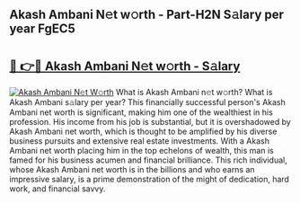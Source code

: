 ## Akash Ambani N𝚎t w𝚘rth - Part-H2N S𝚊lary per year FgEC5

# <h2><a href="http://gc4qj4q.nevu.top/?p=Akash+Ambani">🔗 👉🔴 Akash Ambani N𝚎t w𝚘rth - S𝚊lary</a></h2>

[![Akash Ambani N𝚎t W𝚘rth](https://i.imgur.com/Oavwk0R.jpeg)](http://gc4qj4q.nevu.top/?p=Akash+Ambani)
What is Akash Ambani n𝚎t w𝚘rth? What is Akash Ambani s𝚊lary per year?
This financially successful person's Akash Ambani net worth is significant, making him one of the wealthiest in his profession. His income from his job is substantial, but it is overshadowed by Akash Ambani net worth, which is thought to be amplified by his diverse business pursuits and extensive real estate investments. With a Akash Ambani net worth placing him in the top echelons of wealth, this man is famed for his business acumen and financial brilliance. This rich individual, whose Akash Ambani net worth is in the billions and who earns an impressive salary, is a prime demonstration of the might of dedication, hard work, and financial savvy.
